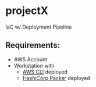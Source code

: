 # projectX
IaC w/ Deployment Pipeline

## Requirements:

* AWS Account
* Workstation with
  * [AWS CLI](https://aws.amazon.com/cli/) deployed
  * [HashiCorp Packer](https://www.packer.io) deployed

